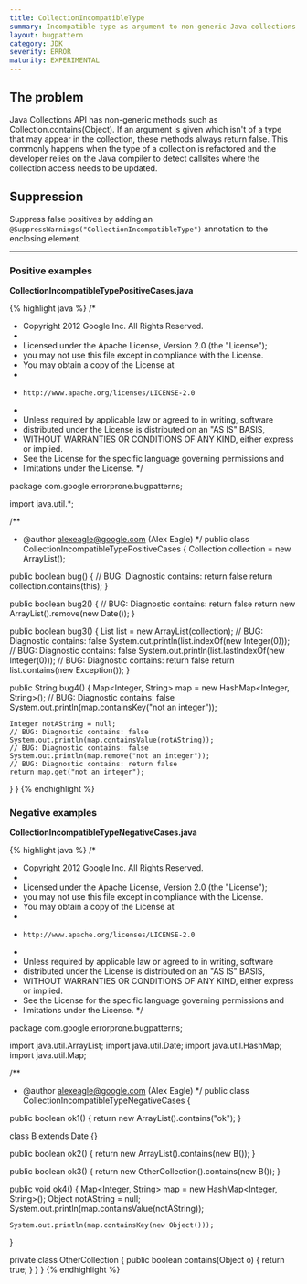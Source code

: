 ```yaml
---
title: CollectionIncompatibleType
summary: Incompatible type as argument to non-generic Java collections method.
layout: bugpattern
category: JDK
severity: ERROR
maturity: EXPERIMENTAL
---
```


<!--
*** AUTO-GENERATED, DO NOT MODIFY ***
To make changes, edit the @BugPattern annotation or the explanation in docs/bugpattern.
-->

## The problem
Java Collections API has non-generic methods such as Collection.contains(Object). If an argument is given which isn't of a type that may appear in the collection, these methods always return false. This commonly happens when the type of a collection is refactored and the developer relies on the Java compiler to detect callsites where the collection access needs to be updated.

## Suppression
Suppress false positives by adding an `@SuppressWarnings("CollectionIncompatibleType")` annotation to the enclosing element.

----------

### Positive examples
__CollectionIncompatibleTypePositiveCases.java__

{% highlight java %}
/*
 * Copyright 2012 Google Inc. All Rights Reserved.
 *
 * Licensed under the Apache License, Version 2.0 (the "License");
 * you may not use this file except in compliance with the License.
 * You may obtain a copy of the License at
 *
 *     http://www.apache.org/licenses/LICENSE-2.0
 *
 * Unless required by applicable law or agreed to in writing, software
 * distributed under the License is distributed on an "AS IS" BASIS,
 * WITHOUT WARRANTIES OR CONDITIONS OF ANY KIND, either express or implied.
 * See the License for the specific language governing permissions and
 * limitations under the License.
 */

package com.google.errorprone.bugpatterns;

import java.util.*;

/**
 * @author alexeagle@google.com (Alex Eagle)
 */
public class CollectionIncompatibleTypePositiveCases {
  Collection<String> collection = new ArrayList<String>();

  public boolean bug() {
    // BUG: Diagnostic contains: return false
    return collection.contains(this);
  }

  public boolean bug2() {
    // BUG: Diagnostic contains: return false
    return new ArrayList<String>().remove(new Date());
  }

  public boolean bug3() {
    List<String> list = new ArrayList<String>(collection);
    // BUG: Diagnostic contains: false
    System.out.println(list.indexOf(new Integer(0)));
    // BUG: Diagnostic contains: false
    System.out.println(list.lastIndexOf(new Integer(0)));
    // BUG: Diagnostic contains: return false
    return list.contains(new Exception());
  }

  public String bug4() {
    Map<Integer, String> map = new HashMap<Integer, String>();
    // BUG: Diagnostic contains: false
    System.out.println(map.containsKey("not an integer"));

    Integer notAString = null;
    // BUG: Diagnostic contains: false
    System.out.println(map.containsValue(notAString));
    // BUG: Diagnostic contains: false
    System.out.println(map.remove("not an integer"));
    // BUG: Diagnostic contains: return false
    return map.get("not an integer");
  }
}
{% endhighlight %}

### Negative examples
__CollectionIncompatibleTypeNegativeCases.java__

{% highlight java %}
/*
 * Copyright 2012 Google Inc. All Rights Reserved.
 *
 * Licensed under the Apache License, Version 2.0 (the "License");
 * you may not use this file except in compliance with the License.
 * You may obtain a copy of the License at
 *
 *     http://www.apache.org/licenses/LICENSE-2.0
 *
 * Unless required by applicable law or agreed to in writing, software
 * distributed under the License is distributed on an "AS IS" BASIS,
 * WITHOUT WARRANTIES OR CONDITIONS OF ANY KIND, either express or implied.
 * See the License for the specific language governing permissions and
 * limitations under the License.
 */

package com.google.errorprone.bugpatterns;

import java.util.ArrayList;
import java.util.Date;
import java.util.HashMap;
import java.util.Map;

/**
 * @author alexeagle@google.com (Alex Eagle)
 */
public class CollectionIncompatibleTypeNegativeCases {

  public boolean ok1() {
    return new ArrayList<String>().contains("ok");
  }

  class B extends Date {}

  public boolean ok2() {
    return new ArrayList<Date>().contains(new B());
  }

  public boolean ok3() {
    return new OtherCollection<String>().contains(new B());
  }

  public void ok4() {
    Map<Integer, String> map = new HashMap<Integer, String>();
    Object notAString = null;
    System.out.println(map.containsValue(notAString));

    System.out.println(map.containsKey(new Object()));
  }
  
  private class OtherCollection<E> {
    public boolean contains(Object o) {
      return true;
    }
  }
}
{% endhighlight %}

